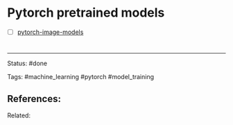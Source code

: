 # Pytorch pretrained models
- [ ] [pytorch-image-models](https://github.com/rwightman/pytorch-image-models)


# 

---
Status: #done

Tags: #machine_learning #pytorch #model_training 

References:
- 

Related:
